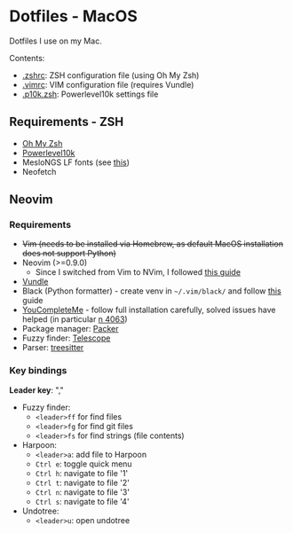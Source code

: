 # Dotfiles - MacOS

Dotfiles I use on my Mac.

Contents:

* [.zshrc](./.zshrc): ZSH configuration file (using Oh My Zsh)
* [.vimrc](./.vimrc): VIM configuration file (requires Vundle)
* [.p10k.zsh](./.p10k.zsh): Powerlevel10k settings file

## Requirements - ZSH

* [Oh My Zsh](https://ohmyz.sh/)
* [Powerlevel10k](https://github.com/romkatv/powerlevel10k)
* MesloNGS LF fonts (see [this](https://github.com/romkatv/powerlevel10k/blob/master/font.md))
* Neofetch

## Neovim

### Requirements

* ~~Vim (needs to be installed via Homebrew, as default MacOS installation does not support Python)~~
* Neovim (>=0.9.0)
  * Since I switched from Vim to NVim, I followed [this guide](https://neovim.io/doc/user/nvim.html#nvim-from-vim)
* [Vundle](https://github.com/VundleVim/Vundle.vim)
* Black (Python formatter) - create venv in `~/.vim/black/` and follow [this](https://black.readthedocs.io/en/stable/integrations/editors.html#vundle) guide
* [YouCompleteMe](https://github.com/ycm-core/YouCompleteMe#linux-64-bit) - follow full installation carefully, solved issues have helped (in particular [n 4063](https://github.com/ycm-core/YouCompleteMe/issues/4063))
* Package manager: [Packer](https://github.com/wbthomason/packer.nvim)
* Fuzzy finder: [Telescope](https://github.com/nvim-telescope/telescope.nvim)
* Parser: [treesitter](https://github.com/nvim-treesitter/nvim-treesitter)

### Key bindings

**Leader key**: ","

* Fuzzy finder: 
  * `<leader>ff` for find files
  * `<leader>fg` for find git files
  * `<leader>fs` for find strings (file contents)
* Harpoon:
  * `<leader>a`: add file to Harpoon
  * `Ctrl e`: toggle quick menu
  * `Ctrl h`: navigate to file '1'
  * `Ctrl t`: navigate to file '2'
  * `Ctrl n`: navigate to file '3'
  * `Ctrl s`: navigate to file '4'
* Undotree:
  * `<leader>u`: open undotree

